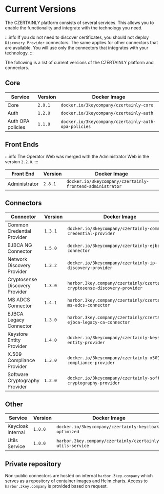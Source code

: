 # Current Versions

The CZERTAINLY platform consists of several services. This allows you to enable the functionality and integrate with the technology you need.

:::info
If you do not need to discover certificates, you should not deploy `Discovery Provider` connectors. The same applies for other connectors that are available. You will use only the connectors that integrates with your technology.
:::

The following is a list of current versions of the CZERTAINLY platform and connectors.

## Core

| Service           | Version | Docker Image                                         |
|-------------------|---------|------------------------------------------------------|
| Core              | `2.8.1` | `docker.io/3keycompany/czertainly-core`              |
| Auth              | `1.2.0` | `docker.io/3keycompany/czertainly-auth`              |
| Auth OPA policies | `1.1.0` | `docker.io/3keycompany/czertainly-auth-opa-policies` |

## Front Ends

:::info
The Operator Web was merged with the Administrator Web in the version `2.2.0`.
:::

| Front End     | Version | Docker Image                                              |
|---------------|---------|-----------------------------------------------------------|
| Administrator | `2.8.1` | `docker.io/3keycompany/czertainly-frontend-administrator` |

## Connectors

| Connector                      | Version | Docker Image                                                               |
|--------------------------------|---------|----------------------------------------------------------------------------|
| Common Credential Provider     | `1.3.1` | `docker.io/3keycompany/czertainly-common-credential-provider`              |
| EJBCA NG Connector             | `1.5.0` | `docker.io/3keycompany/czertainly-ejbca-ng-connector`                      |
| Network Discovery Provider     | `1.3.2` | `docker.io/3keycompany/czertainly-ip-discovery-provider`                   |
| Cryptosense Discovery Provider | `1.3.0` | `harbor.3key.company/czertainly/czertainly-cryptosense-discovery-provider` |
| MS ADCS Connector              | `1.4.1` | `harbor.3key.company/czertainly/czertainly-ms-adcs-connector`              |
| EJBCA Legacy Connector         | `1.3.0` | `harbor.3key.company/czertainly/czertainly-ejbca-legacy-ca-connector`      |
| Keystore Entity Provider       | `1.4.0` | `docker.io/3keycompany/czertainly-keystore-entity-provider`                |
| X.509 Compliance Provider      | `1.3.0` | `docker.io/3keycompany/czertainly-x509-compliance-provider`                |
| Software Cryptography Provider | `1.2.0` | `docker.io/3keycompany/czertainly-software-cryptography-provider`          |

## Other

| Service           | Version | Docker Image                                              |
|-------------------|---------|-----------------------------------------------------------|
| Keycloak Internal | `1.0.0` | `docker.io/3keycompany/czertainly-keycloak-optimized`     |
| Utils Service     | `1.0.0` | `harbor.3key.company/czertainly/czertainly-utils-service` |

## Private repository

Non-public connectors are hosted on internal `harbor.3key.company` which serves as a repository of container images and Helm charts.
Access to `harbor.3key.company` is provided based on request.